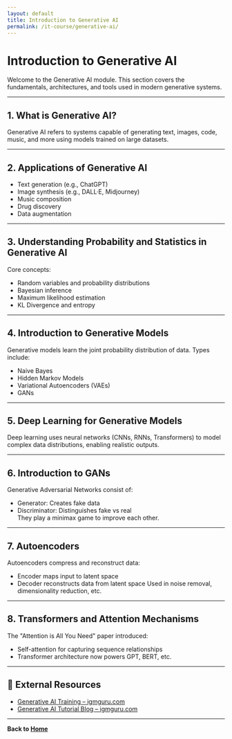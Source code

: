 ```yaml
---
layout: default
title: Introduction to Generative AI
permalink: /it-course/generative-ai/
---
```


# Introduction to Generative AI

Welcome to the Generative AI module. This section covers the fundamentals, architectures, and tools used in modern generative systems.

---

## 1. What is Generative AI?

Generative AI refers to systems capable of generating text, images, code, music, and more using models trained on large datasets.

---

## 2. Applications of Generative AI

- Text generation (e.g., ChatGPT)
- Image synthesis (e.g., DALL·E, Midjourney)
- Music composition
- Drug discovery
- Data augmentation

---

## 3. Understanding Probability and Statistics in Generative AI

Core concepts:
- Random variables and probability distributions
- Bayesian inference
- Maximum likelihood estimation
- KL Divergence and entropy

---

## 4. Introduction to Generative Models

Generative models learn the joint probability distribution of data. Types include:
- Naive Bayes
- Hidden Markov Models
- Variational Autoencoders (VAEs)
- GANs

---

## 5. Deep Learning for Generative Models

Deep learning uses neural networks (CNNs, RNNs, Transformers) to model complex data distributions, enabling realistic outputs.

---

## 6. Introduction to GANs

Generative Adversarial Networks consist of:
- Generator: Creates fake data
- Discriminator: Distinguishes fake vs real  
They play a minimax game to improve each other.

---

## 7. Autoencoders

Autoencoders compress and reconstruct data:
- Encoder maps input to latent space
- Decoder reconstructs data from latent space
Used in noise removal, dimensionality reduction, etc.

---

## 8. Transformers and Attention Mechanisms

The "Attention is All You Need" paper introduced:
- Self-attention for capturing sequence relationships
- Transformer architecture now powers GPT, BERT, etc.

---

## 🔗 External Resources

- [Generative AI Training – igmguru.com](https://www.igmguru.com/machine-learning-ai/generative-ai-training)
- [Generative AI Tutorial Blog – igmguru.com](https://www.igmguru.com/blog/generative-ai-tutorial)

---

**Back to [Home](/it-course/)**  
